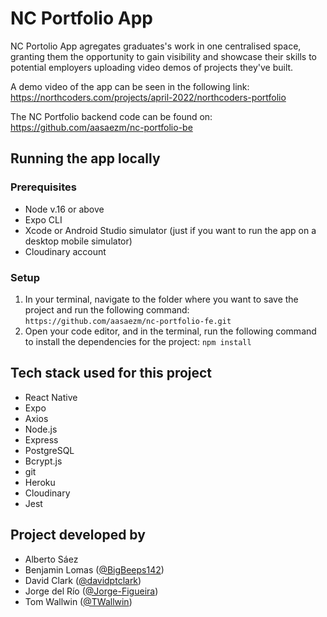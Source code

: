 # NC Portfolio App

NC Portolio App agregates graduates's work in one centralised space, granting them the opportunity to gain visibility and showcase their skills to potential employers uploading video demos of projects they've built. 

A demo video of the app can be seen in the following link: https://northcoders.com/projects/april-2022/northcoders-portfolio

The NC Portfolio backend code can be found on: https://github.com/aasaezm/nc-portfolio-be

## Running the app locally

### Prerequisites
* Node v.16 or above
* Expo CLI
* Xcode or Android Studio simulator (just if you want to run the app on a desktop mobile simulator)
* Cloudinary account

### Setup
1. In your terminal, navigate to the folder where you want to save the project and run the following command:
 `https://github.com/aasaezm/nc-portfolio-fe.git`
2. Open your code editor, and in the terminal, run the following command to install the dependencies for the project:
`npm install`


## Tech stack used for this project
* React Native
* Expo
* Axios
* Node.js
* Express
* PostgreSQL
* Bcrypt.js
* git
* Heroku
* Cloudinary
* Jest

## Project developed by 

* Alberto Sáez
* Benjamin Lomas ([@BigBeeps142](https://github.com/BigBeeps142))
* David Clark ([@davidptclark](https://github.com/davidptclark))
* Jorge del Río ([@Jorge-Figueira](https://github.com/Jorge-Figueira))
* Tom Wallwin ([@TWallwin](https://github.com/TWallwin))

